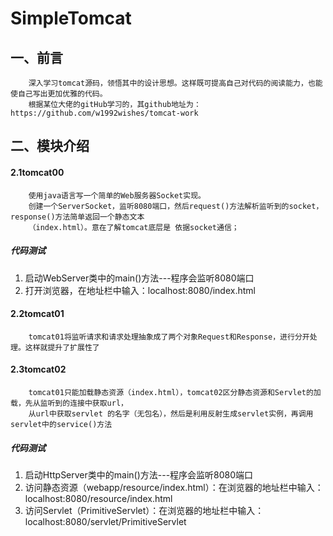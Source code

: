 # SimpleTomcat

## 一、前言
        深入学习tomcat源码，领悟其中的设计思想。这样既可提高自己对代码的阅读能力，也能使自己写出更加优雅的代码。
        根据某位大佬的gitHub学习的，其github地址为：https://github.com/w1992wishes/tomcat-work

## 二、模块介绍
#### 2.1tomcat00
        使用java语言写一个简单的Web服务器Socket实现。
        创建一个ServerSocket，监听8080端口，然后request()方法解析监听到的socket，response()方法简单返回一个静态文本
        （index.html）。意在了解tomcat底层是 依据socket通信；
##### 代码测试
1. 启动WebServer类中的main()方法---程序会监听8080端口
2. 打开浏览器，在地址栏中输入：localhost:8080/index.html

#### 2.2tomcat01
        tomcat01将监听请求和请求处理抽象成了两个对象Request和Response，进行分开处理。这样就提升了扩展性了

#### 2.3tomcat02
        tomcat01只能加载静态资源（index.html），tomcat02区分静态资源和Servlet的加载，先从监听到的连接中获取url，
        从url中获取servlet 的名字（无包名），然后是利用反射生成servlet实例，再调用servlet中的service()方法
##### 代码测试
1. 启动HttpServer类中的main()方法---程序会监听8080端口
2. 访问静态资源（webapp/resource/index.html）：在浏览器的地址栏中输入：localhost:8080/resource/index.html
3. 访问Servlet（PrimitiveServlet）：在浏览器的地址栏中输入：localhost:8080/servlet/PrimitiveServlet